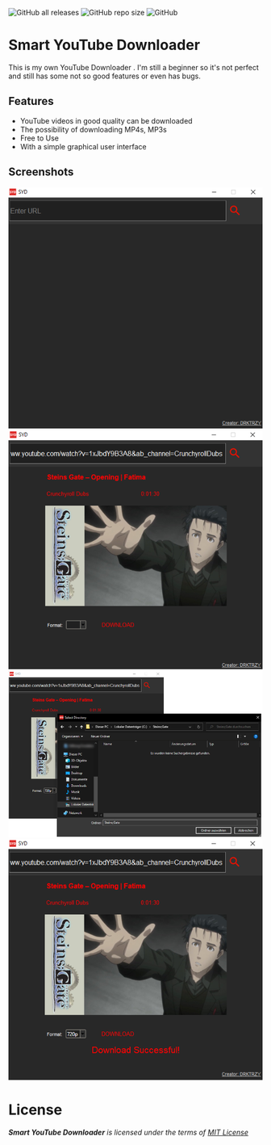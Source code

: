 ![GitHub all releases](https://img.shields.io/github/downloads/DRKTRZY/Smart-YouTube-Downloader/total?logo=GitHub) ![GitHub repo size](https://img.shields.io/github/repo-size/DRKTRZY/Smart-YouTube-Downloader?logo=GitHub) ![GitHub](https://img.shields.io/github/license/DRKTRZY/Smart-YouTube-Downloader?color=blue)

# Smart YouTube Downloader
This is my own YouTube Downloader . I'm still a beginner so it's not perfect and still has some not so good features or even has bugs.


## Features
- YouTube videos in good quality can be downloaded
- The possibility of downloading MP4s, MP3s
- Free to Use
- With a simple graphical user interface


## Screenshots 
![1. Screenshot](https://github.com/DRKTRZY/Smart-YouTube-Downloader/blob/main/screenshots/1.png?raw=True)
![2. Screenshot](https://github.com/DRKTRZY/Smart-YouTube-Downloader/blob/main/screenshots/2.png?raw=True)
![3. Screenshot](https://github.com/DRKTRZY/Smart-YouTube-Downloader/blob/main/screenshots/3.png?raw=True)
![4. Screenshot](https://github.com/DRKTRZY/Smart-YouTube-Downloader/blob/main/screenshots/4.png?raw=True)

# License
***Smart YouTube Downloader** is licensed under the terms of [MIT License](https://www.mit.edu/~amini/LICENSE.md)*
